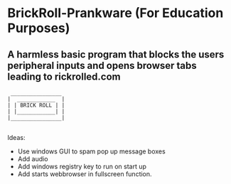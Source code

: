 # BrickRoll-Prankware (For Education Purposes)
## A harmless basic program that blocks the users peripheral inputs and opens browser tabs leading to rickrolled.com

```
 ________________ 
|  ____________  |
| | BRICK ROLL | |
| |____________| |
|________________|
```
##
Ideas:
- Use windows GUI to spam pop up message boxes 
- Add audio
- Add windows registry key to run on start up
- Add starts webbrowser in fullscreen function.
